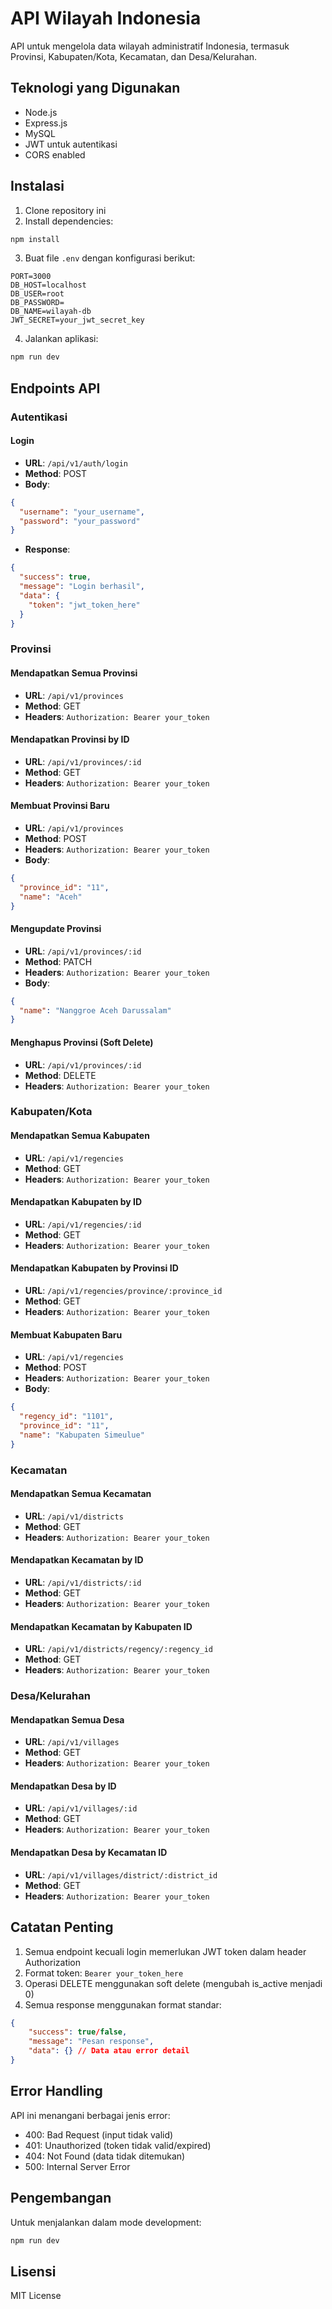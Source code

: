 # API Wilayah Indonesia

API untuk mengelola data wilayah administratif Indonesia, termasuk Provinsi, Kabupaten/Kota, Kecamatan, dan Desa/Kelurahan.

## Teknologi yang Digunakan

- Node.js
- Express.js
- MySQL
- JWT untuk autentikasi
- CORS enabled

## Instalasi

1. Clone repository ini
2. Install dependencies:

```bash
npm install
```

3. Buat file `.env` dengan konfigurasi berikut:

```env
PORT=3000
DB_HOST=localhost
DB_USER=root
DB_PASSWORD=
DB_NAME=wilayah-db
JWT_SECRET=your_jwt_secret_key
```

4. Jalankan aplikasi:

```bash
npm run dev
```

## Endpoints API

### Autentikasi

#### Login

- **URL**: `/api/v1/auth/login`
- **Method**: POST
- **Body**:

```json
{
  "username": "your_username",
  "password": "your_password"
}
```

- **Response**:

```json
{
  "success": true,
  "message": "Login berhasil",
  "data": {
    "token": "jwt_token_here"
  }
}
```

### Provinsi

#### Mendapatkan Semua Provinsi

- **URL**: `/api/v1/provinces`
- **Method**: GET
- **Headers**: `Authorization: Bearer your_token`

#### Mendapatkan Provinsi by ID

- **URL**: `/api/v1/provinces/:id`
- **Method**: GET
- **Headers**: `Authorization: Bearer your_token`

#### Membuat Provinsi Baru

- **URL**: `/api/v1/provinces`
- **Method**: POST
- **Headers**: `Authorization: Bearer your_token`
- **Body**:

```json
{
  "province_id": "11",
  "name": "Aceh"
}
```

#### Mengupdate Provinsi

- **URL**: `/api/v1/provinces/:id`
- **Method**: PATCH
- **Headers**: `Authorization: Bearer your_token`
- **Body**:

```json
{
  "name": "Nanggroe Aceh Darussalam"
}
```

#### Menghapus Provinsi (Soft Delete)

- **URL**: `/api/v1/provinces/:id`
- **Method**: DELETE
- **Headers**: `Authorization: Bearer your_token`

### Kabupaten/Kota

#### Mendapatkan Semua Kabupaten

- **URL**: `/api/v1/regencies`
- **Method**: GET
- **Headers**: `Authorization: Bearer your_token`

#### Mendapatkan Kabupaten by ID

- **URL**: `/api/v1/regencies/:id`
- **Method**: GET
- **Headers**: `Authorization: Bearer your_token`

#### Mendapatkan Kabupaten by Provinsi ID

- **URL**: `/api/v1/regencies/province/:province_id`
- **Method**: GET
- **Headers**: `Authorization: Bearer your_token`

#### Membuat Kabupaten Baru

- **URL**: `/api/v1/regencies`
- **Method**: POST
- **Headers**: `Authorization: Bearer your_token`
- **Body**:

```json
{
  "regency_id": "1101",
  "province_id": "11",
  "name": "Kabupaten Simeulue"
}
```

### Kecamatan

#### Mendapatkan Semua Kecamatan

- **URL**: `/api/v1/districts`
- **Method**: GET
- **Headers**: `Authorization: Bearer your_token`

#### Mendapatkan Kecamatan by ID

- **URL**: `/api/v1/districts/:id`
- **Method**: GET
- **Headers**: `Authorization: Bearer your_token`

#### Mendapatkan Kecamatan by Kabupaten ID

- **URL**: `/api/v1/districts/regency/:regency_id`
- **Method**: GET
- **Headers**: `Authorization: Bearer your_token`

### Desa/Kelurahan

#### Mendapatkan Semua Desa

- **URL**: `/api/v1/villages`
- **Method**: GET
- **Headers**: `Authorization: Bearer your_token`

#### Mendapatkan Desa by ID

- **URL**: `/api/v1/villages/:id`
- **Method**: GET
- **Headers**: `Authorization: Bearer your_token`

#### Mendapatkan Desa by Kecamatan ID

- **URL**: `/api/v1/villages/district/:district_id`
- **Method**: GET
- **Headers**: `Authorization: Bearer your_token`

## Catatan Penting

1. Semua endpoint kecuali login memerlukan JWT token dalam header Authorization
2. Format token: `Bearer your_token_here`
3. Operasi DELETE menggunakan soft delete (mengubah is_active menjadi 0)
4. Semua response menggunakan format standar:

```json
{
    "success": true/false,
    "message": "Pesan response",
    "data": {} // Data atau error detail
}
```

## Error Handling

API ini menangani berbagai jenis error:

- 400: Bad Request (input tidak valid)
- 401: Unauthorized (token tidak valid/expired)
- 404: Not Found (data tidak ditemukan)
- 500: Internal Server Error

## Pengembangan

Untuk menjalankan dalam mode development:

```bash
npm run dev
```

## Lisensi

MIT License
